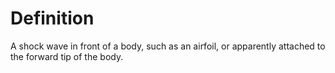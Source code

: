 # Definition

A shock wave in front of a body, such as an airfoil, or apparently
attached to the forward tip of the body.
